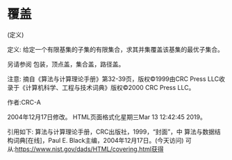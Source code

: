 # 覆盖


(定义)



定义:
给定一个有限基集的子集的有限集合，求其并集覆盖该基集的最优子集合。



另请参阅
包装，顶点盖，集合盖，路径盖。



注意:
摘自《算法与计算理论手册》第32-39页，版权©1999由CRC Press LLC收录于《计算机科学、工程与技术词典》版权©2000 CRC Press LLC。


作者:CRC-A







2004年12月17日修改。
HTML页面格式化星期三Mar 13 12:42:45 2019。



引用如下:
算法与计算理论手册，CRC出版社，1999，“封面”，中
算法与数据结构词典[在线]，Paul E. Black主编，2004年12月17日。(今天访问)
可从:https://www.nist.gov/dads/HTML/covering.html获得
